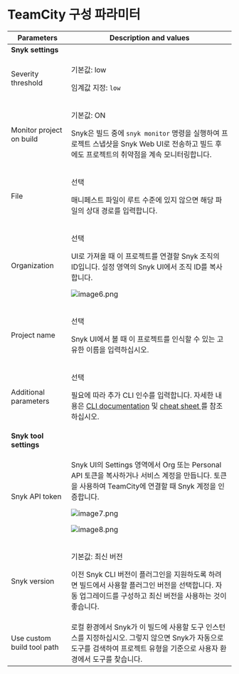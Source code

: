 # TeamCity 구성 파라미터

| **Parameters**             | **Description and values**                                                                                                                                                                                                                                                                                                                                                                   |
| -------------------------- | -------------------------------------------------------------------------------------------------------------------------------------------------------------------------------------------------------------------------------------------------------------------------------------------------------------------------------------------------------------------------------------------- |
| **Snyk settings**          |                                                                                                                                                                                                                                                                                                                                                                                              |
| Severity threshold         | <p>기본값: low </p><p>임계값 지정: <code>low</code></p>                                                                                                                                                                                                                                                                                                                                              |
| Monitor project on build   | <p>기본값: ON</p><p>Snyk은 빌드 중에 <code>snyk monitor</code> 명령을 실행하여 프로젝트 스냅샷을 Snyk Web UI로 전송하고 빌드 후에도 프로젝트의 취약점을 계속 모니터링합니다.</p>                                                                                                                                                                                                                                                                |
| File                       | <p>선택</p><p>매니페스트 파일이 루트 수준에 있지 않으면 해당 파일의 상대 경로를 입력합니다.</p>                                                                                                                                                                                                                                                                                                                                 |
| Organization               | <p>선택</p><p>UI로 가져올 때 이 프로젝트를 연결할 Snyk 조직의 ID입니다. 설정 영역의 Snyk UI에서 조직 ID를 복사합니다.</p><p><img src="../../../../.gitbook/assets/uuid-dfede20b-acb5-fc08-8d1d-59e8476240a5-en.png" alt="image6.png" data-size="original"></p>                                                                                                                                                                    |
| Project name               | <p>선택</p><p>Snyk UI에서 볼 때 이 프로젝트를 인식할 수 있는 고유한 이름을 입력하십시오.</p>                                                                                                                                                                                                                                                                                                                               |
| Additional parameters      | <p>선택</p><p>필요에 따라 추가 CLI 인수를 입력합니다. 자세한 내용은 <a href="../../../../snyk-cli/">CLI documentation</a> 및 <a href="https://snyk.io/wp-content/uploads/Cheat-Sheet-CLI-1.pdf">cheat sheet </a>를 참조하십시오.</p>                                                                                                                                                                                        |
| **Snyk tool settings**     |                                                                                                                                                                                                                                                                                                                                                                                              |
| Snyk API token             | <p>Snyk UI의 Settings 영역에서 Org 또는 Personal API 토큰을 복사하거나 서비스 계정을 만듭니다. 토큰을 사용하여 TeamCity에 연결할 때 Snyk 계정을 인증합니다.</p><p><img src="../../../../.gitbook/assets/uuid-c27d25fc-00a7-f0f4-261c-d0d9f8653d1d-en.png" alt="image7.png" data-size="original"></p><p><img src="../../../../.gitbook/assets/uuid-be0e9602-023b-99a4-f08c-eded5ea77dac-en.png" alt="image8.png" data-size="original"></p> |
| Snyk version               | <p>기본값: 최신 버전</p><p>이전 Snyk CLI 버전이 플러그인을 지원하도록 하려면 빌드에서 사용할 플러그인 버전을 선택합니다. 자동 업그레이드를 구성하고 최신 버전을 사용하는 것이 좋습니다.</p>                                                                                                                                                                                                                                                                         |
| Use custom build tool path | 로컬 환경에서 Snyk가 이 빌드에 사용할 도구 인스턴스를 지정하십시오. 그렇지 않으면 Snyk가 자동으로 도구를 검색하여 프로젝트 유형을 기준으로 사용자 환경에서 도구를 찾습니다.                                                                                                                                                                                                                                                                                        |
